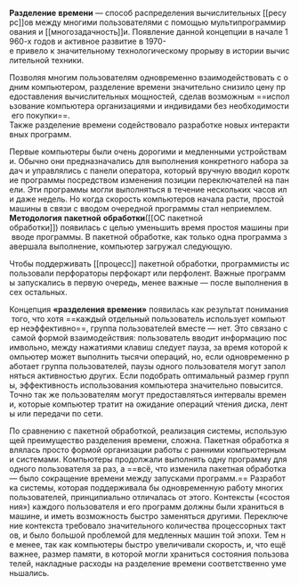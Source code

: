 **Разделение** **времени** — способ распределения вычислительных [[ресурс]]ов между многими пользователями с помощью мультипрограммирования и [[многозадачность]]и. Появление данной концепции в начале 1960-х годов и активное развитие в 1970-е привело к значительному технологическому прорыву в истории вычислительной техники.

Позволяя многим пользователям одновременно взаимодействовать с одним компьютером, разделение времени значительно снизило цену предоставления вычислительных мощностей, сделав возможным ==использование компьютера организациями и индивидами без необходимости его покупки==. Также разделение времени содействовало разработке новых интерактивных программ.

Первые компьютеры были очень дорогими и медленными устройствами. Обычно они предназначались для выполнения конкретного набора задач и управлялись с панели оператора, который вручную вводил короткие программы посредством изменения позиции переключателей на панели. Эти программы могли выполняться в течение нескольких часов или даже недель. Но когда скорость компьютеров начала расти, простой машины в связи с вводом очередной программы стал неприемлем. 
**Методология** **пакетной** **обработки**([[ОС пакетной обработки]]) появилась с целью уменьшить время простоя машины при вводе программы. В пакетной обработке, как только одна программа завершала выполнение, компьютер загружал следующую.

Чтобы поддерживать [[процесс]] пакетной обработки, программисты использовали перфораторы перфокарт или перфолент. Важные программы запускались в первую очередь, менее важные — после выполнения всех остальных.

Концепция **«разделения** **времени»** появилась как результат понимания того, что хотя ==каждый отдельный пользователь использует компьютер неэффективно==, группа пользователей вместе — нет. Это связано с самой формой взаимодействия: пользователь вводит информацию посимвольно, между нажатиями клавиш следует пауза, за время которой компьютер может выполнить тысячи операций, но, если одновременно работает группа пользователей, паузы одного пользователя могут заполняться активностью других. Если подобрать оптимальный размер группы, эффективность использования компьютера значительно повысится. Точно так же пользователям могут предоставляться интервалы времени, которые компьютер тратит на ожидание операций чтения диска, ленты или передачи по сети.

По сравнению с пакетной обработкой, реализация системы, использующей преимущество разделения времени, сложна. Пакетная обработка являлась просто формой организации работы с ранними компьютерными системами. Компьютеры продолжали выполнять одну программу для одного пользователя за раз, а ==всё, что изменила пакетная обработка — было сокращение времени между запусками программ.== Разработка системы, которая поддерживала бы одновременную работу многих пользователей, принципиально отличалась от этого. Контексты («состояния») каждого пользователя и его программ должны были храниться в машине, и иметь возможность быстро заменяться другими. Переключение контекста требовало значительного количества процессорных тактов, и было большой проблемой для медленных машин той эпохи. Тем не менее, так как компьютеры быстро увеличивали скорость, и, что ещё важнее, размер памяти, в которой могли храниться состояния пользователей, накладные расходы на разделение времени соответственно уменьшались.